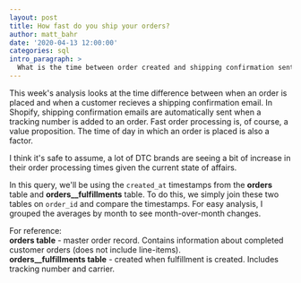 ```yaml
---
layout: post
title: How fast do you ship your orders?
author: matt_bahr
date: '2020-04-13 12:00:00'
categories: sql
intro_paragraph: >
  What is the time between order created and shipping confirmation sent?
---
```


This week's analysis looks at the time difference between when an order is placed and when a customer recieves a shipping confirmation email. In Shopify, shipping confirmation emails are automatically sent when a tracking number is added to an order. Fast order processing is, of course, a value proposition. The time of day in which an order is placed is also a factor. 

I think it's safe to assume, a lot of DTC brands are seeing a bit of increase in their order processing times given the current state of affairs.

In this query, we'll be using the `created_at` timestamps from the **orders** table and **orders__fulfillments** table. To do this, we simply join these two tables on `order_id` and compare the timestamps. For easy analysis, I  grouped the averages by month to see month-over-month changes. 

For reference:<br>
**orders table** - master order record. Contains information about completed customer orders (does not include line-items).
<br>
**orders__fulfillments table** - created when fulfillment is created. Includes tracking number and carrier.

<script src="https://gist.github.com/mattrbahr/7ed95e950870b16096a413889d492b18.js"></script>


